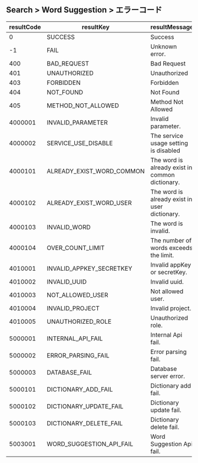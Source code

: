 ## Search > Word Suggestion > エラーコード


| resultCode | resultKey                 | resultMessage |
|------------|---------------------------|----|
| 0          | SUCCESS                   | Success |
| -1         | FAIL                      | Unknown error. |
| 400        | BAD_REQUEST               | Bad Request |
| 401        | UNAUTHORIZED              | Unauthorized |
| 403        | FORBIDDEN                 | Forbidden |
| 404        | NOT_FOUND                 | Not Found |
| 405        | METHOD_NOT_ALLOWED        | Method Not Allowed |
| 4000001    | INVALID_PARAMETER         | Invalid parameter. |
| 4000002    | SERVICE_USE_DISABLE       | The service usage setting is disabled |
| 4000101    | ALREADY_EXIST_WORD_COMMON | The word is already exist in common dictionary. |
| 4000102    | ALREADY_EXIST_WORD_USER   | The word is already exist in user dictionary. |
| 4000103    | INVALID_WORD              | The word is invalid. |
| 4000104    | OVER_COUNT_LIMIT          | The number of words exceeds the limit.  |
| 4010001    | INVALID_APPKEY_SECRETKEY  | Invalid appKey or secretKey. |
| 4010002    | INVALID_UUID              | Invalid uuid. |
| 4010003    | NOT_ALLOWED_USER          | Not allowed user. |
| 4010004    | INVALID_PROJECT           | Invalid project.  |
| 4010005    | UNAUTHORIZED_ROLE         | Unauthorized role.  |
| 5000001    | INTERNAL_API_FAIL         | Internal Api fail.  |
| 5000002    | ERROR_PARSING_FAIL        | Error parsing fail. |
| 5000003    | DATABASE_FAIL             | Database server error. |
| 5000101    | DICTIONARY_ADD_FAIL       | Dictionary add fail.   |
| 5000102    | DICTIONARY_UPDATE_FAIL    | Dictionary update fail. |
| 5000103    | DICTIONARY_DELETE_FAIL    | Dictionary delete fail.  |
| 5003001    | WORD_SUGGESTION_API_FAIL  | Word Suggestion Api fail.   |
